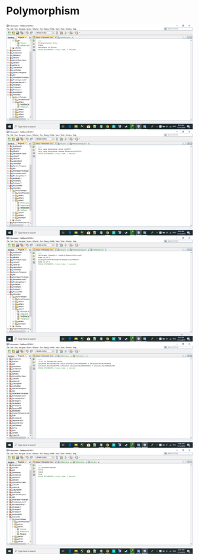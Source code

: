 # Polymorphism
![Alt Text](https://github.com/yusrilmustofa/Polymorphism/blob/master/Screenshot%20(189).png)
![Alt Text](https://github.com/yusrilmustofa/Polymorphism/blob/master/Screenshot%20(190).png)
![Alt Text](https://github.com/yusrilmustofa/Polymorphism/blob/master/Screenshot%20(191).png)
![Alt Text](https://github.com/yusrilmustofa/Polymorphism/blob/master/Screenshot%20(192).png)
![Alt Text](https://github.com/yusrilmustofa/Polymorphism/blob/master/Screenshot%20(193).png)
